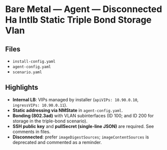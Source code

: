 # Bare Metal — Agent — Disconnected Ha Intlb Static Triple Bond Storage Vlan

## Files
- `install-config.yaml`
- `agent-config.yaml`
- `scenario.yaml`

## Highlights
- **Internal LB**: VIPs managed by installer (`apiVIPs: 10.90.0.10`, `ingressVIPs: 10.90.0.11`).
- **Static addressing via NMState** in `agent-config.yaml`.
- **Bonding (802.3ad)** with VLAN subinterfaces (ID 100; and ID 200 for storage in the triple-bond scenario).
- **SSH public key** and **pullSecret (single-line JSON)** are required. See comments in files.
- **Disconnected**: prefer `imageDigestSources`; `imageContentSources` is deprecated and commented as a reminder.
